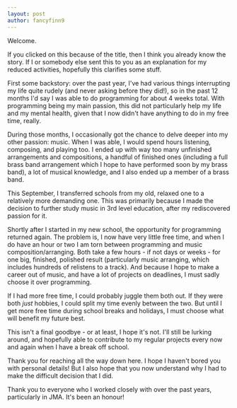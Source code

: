```yaml
---
layout: post
author: fancyfinn9
---
```


Welcome.

If you clicked on this because of the title, then I think you already know the story. If I or somebody else sent this to you as an explanation for my reduced activities, hopefully this clarifies some stuff.

First some backstory: over the past year, I've had various things interrupting my life quite rudely (and never asking before they did!), so in the past 12 months I'd say I was able to do programming for about 4 weeks total. With programming being my main passion, this did not particularly help my life and my mental health, given that I now didn't have anything to do in my free time, really.

During those months, I occasionally got the chance to delve deeper into my other passion: music. When I was able, I would spend hours listening, composing, and playing too. I ended up with way too many unfinished arrangements and compositions, a handful of finished ones (including a full brass band arrangement which I hope to have performed soon by my brass band), a lot of musical knowledge, and I also ended up a member of a brass band.

This September, I transferred schools from my old, relaxed one to a relatively more demanding one. This was primarily because I made the decision to further study music in 3rd level education, after my rediscovered passion for it.

Shortly after I started in my new school, the opportunity for programming returned again. The problem is, I now have very little free time, and when I do have an hour or two I am torn between programming and music composition/arranging. Both take a few hours - if not days or weeks - for one big, finished, polished result (particularly music arranging, which includes hundreds of relistens to a track). And because I hope to make a career out of music, and have a lot of projects on deadlines, I must sadly choose it over programming.

If I had more free time, I could probably juggle them both out. If they were both _just_ hobbies, I could split my time evenly between the two. But until I get more free time during school breaks and holidays, I must choose what will benefit my future best.

This isn't a final goodbye - or at least, I hope it's not. I'll still be lurking around, and hopefully able to contribute to my regular projects every now and again when I have a break off school.

Thank you for reaching all the way down here. I hope I haven't bored you with personal details! But I also hope that you now understand why I had to make the difficult decision that I did.

Thank you to everyone who I worked closely with over the past years, particularly in JMA. It's been an honour!